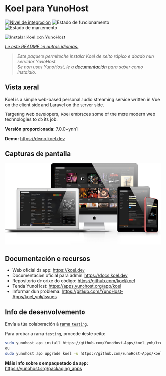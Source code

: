 <!--
NOTA: Este README foi creado automáticamente por <https://github.com/YunoHost/apps/tree/master/tools/readme_generator>
NON debe editarse manualmente.
-->

# Koel para YunoHost

[![Nivel de integración](https://dash.yunohost.org/integration/koel.svg)](https://ci-apps.yunohost.org/ci/apps/koel/) ![Estado de funcionamento](https://ci-apps.yunohost.org/ci/badges/koel.status.svg) ![Estado de mantemento](https://ci-apps.yunohost.org/ci/badges/koel.maintain.svg)

[![Instalar Koel con YunoHost](https://install-app.yunohost.org/install-with-yunohost.svg)](https://install-app.yunohost.org/?app=koel)

*[Le este README en outros idiomas.](./ALL_README.md)*

> *Este paquete permíteche instalar Koel de xeito rápido e doado nun servidor YunoHost.*  
> *Se non usas YunoHost, le a [documentación](https://yunohost.org/install) para saber como instalalo.*

## Vista xeral

Koel is a simple web-based personal audio streaming service written in Vue on the client side and Laravel on the server side.

Targeting web developers, Koel embraces some of the more modern web technologies to do its job.


**Versión proporcionada:** 7.0.0~ynh1

**Demo:** <https://demo.koel.dev>

## Capturas de pantalla

![Captura de pantalla de Koel](./doc/screenshots/showcase.png)

## Documentación e recursos

- Web oficial da app: <https://koel.dev>
- Documentación oficial para admin: <https://docs.koel.dev>
- Repositorio de orixe do código: <https://github.com/koel/koel>
- Tenda YunoHost: <https://apps.yunohost.org/app/koel>
- Informar dun problema: <https://github.com/YunoHost-Apps/koel_ynh/issues>

## Info de desenvolvemento

Envía a túa colaboración á [rama `testing`](https://github.com/YunoHost-Apps/koel_ynh/tree/testing).

Para probar a rama `testing`, procede deste xeito:

```bash
sudo yunohost app install https://github.com/YunoHost-Apps/koel_ynh/tree/testing --debug
ou
sudo yunohost app upgrade koel -u https://github.com/YunoHost-Apps/koel_ynh/tree/testing --debug
```

**Máis info sobre o empaquetado da app:** <https://yunohost.org/packaging_apps>
